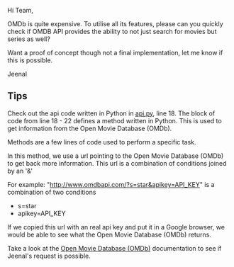 Hi Team,

OMDb is quite expensive. To utilise all its features, please can you quickly check if OMDB API provides the ability to not just search for movies but series as well?

Want a proof of concept though not a final implementation, let me know if this is possible. 
 
Jeenal

## Tips

Check out the api code written in Python in [api.py](../api/api.py), line 18. The block of code from line 18 - 22 defines a method written in Python. This is used to get information from the Open Movie Database (OMDb). 

Methods are a few lines of code used to perform a specific task.

In this method, we use a url pointing to the Open Movie Database (OMDb) to get back more information. This url is a combination of conditions joined by an '&'

For example: "http://www.omdbapi.com/?s=star&apikey=API_KEY" is a combination of two conditions 
* s=star
* apikey=API_KEY

If we copied this url with an real api key and put it in a Google browser, we would be able to see what the Open Movie Database (OMDb) returns. 

Take a look at the [Open Movie Database (OMDb)](https://www.omdbapi.com/) documentation to see if Jeenal's request is possible. 
